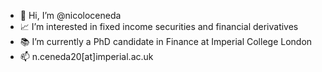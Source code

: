 - 👋 Hi, I’m @nicoloceneda
- 📈 I’m interested in fixed income securities and financial derivatives
- 📚 I’m currently a PhD candidate in Finance at Imperial College London
- 📫 n.ceneda20[at]imperial.ac.uk

<!---
nicoloceneda/nicoloceneda is a ✨ special ✨ repository because its `README.md` (this file) appears on your GitHub profile.
You can click the Preview link to take a look at your changes.
--->
